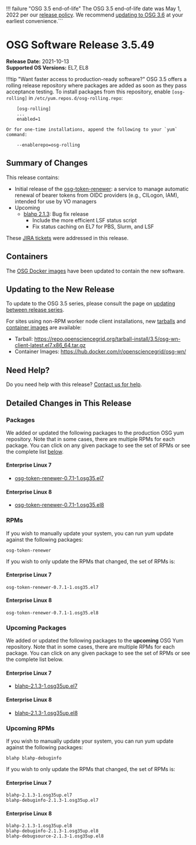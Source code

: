 !!! failure "OSG 3.5 end-of-life"
    The OSG 3.5 end-of-life date was May 1, 2022 per our
    [release policy](https://opensciencegrid.org/technology/policy/release-series/).
    We recommend
    [updating to OSG 3.6](../updating-to-osg-36.md)
    at your earliest convenience.```

OSG Software Release 3.5.49
===========================

**Release Date:** 2021-10-13  
**Supported OS Versions:** EL7, EL8

!!!tip "Want faster access to production-ready software?"
    OSG 3.5 offers a rolling release repository where packages are added as soon as they pass acceptance testing.
    To install packages from this repository, enable `[osg-rolling]` in `/etc/yum.repos.d/osg-rolling.repo`:

        [osg-rolling]
        ...
        enabled=1

    Or for one-time installations, append the following to your `yum` command:

        --enablerepo=osg-rolling

Summary of Changes
------------------

This release contains:

-   Initial release of the [osg-token-renewer](https://opensciencegrid.org/docs/other/osg-token-renewer/): a service to manage automatic renewal of bearer tokens from OIDC providers (e.g., CILogon, IAM), intended for use by VO managers
-   Upcoming
    -   [blahp 2.1.3](https://github.com/htcondor/BLAH/releases/tag/v2.1.3): Bug fix release
        -   Include the more efficient LSF status script
        -   Fix status caching on EL7 for PBS, Slurm, and LSF

These
[JIRA tickets](https://opensciencegrid.atlassian.net/issues/?jql=project%20%3D%20SOFTWARE%20AND%20fixVersion%20in%20(3.5.49%2C3.5.49-upcoming)%20ORDER%20BY%20priority%20DESC%2C%20key%20DESC)
were addressed in this release.

Containers
----------

The [OSG Docker images](https://hub.docker.com/u/opensciencegrid/) have been updated to contain the new software.

Updating to the New Release
---------------------------

To update to the OSG 3.5 series, please consult the page on
[updating between release series](../updating-to-osg-35.md).

For sites using non-RPM worker node client installations, new [tarballs](../../worker-node/install-wn-tarball.md) and
[container images](../../worker-node/using-wn-containers.md) are available:

- Tarball: <https://repo.opensciencegrid.org/tarball-install/3.5/osg-wn-client-latest.el7.x86_64.tar.gz>
- Container Images: <https://hub.docker.com/r/opensciencegrid/osg-wn/>

Need Help?
----------

Do you need help with this release? [Contact us for help](../../common/help.md).

Detailed Changes in This Release
--------------------------------

### Packages

We added or updated the following packages to the production OSG yum repository.
Note that in some cases, there are multiple RPMs for each package.
You can click on any given package to see the set of RPMs or see the complete list [below](#rpms).

#### Enterprise Linux 7

-   [osg-token-renewer-0.7.1-1.osg35.el7](https://koji.chtc.wisc.edu/koji/search?match=glob&type=build&terms=osg-token-renewer-0.7.1-1.osg35.el7)

#### Enterprise Linux 8

-   [osg-token-renewer-0.7.1-1.osg35.el8](https://koji.chtc.wisc.edu/koji/search?match=glob&type=build&terms=osg-token-renewer-0.7.1-1.osg35.el8)

### RPMs

If you wish to manually update your system, you can run yum update against the following packages:

    osg-token-renewer 

If you wish to only update the RPMs that changed, the set of RPMs is:

#### Enterprise Linux 7

``` file
osg-token-renewer-0.7.1-1.osg35.el7
```

#### Enterprise Linux 8

``` file
osg-token-renewer-0.7.1-1.osg35.el8
```

### Upcoming Packages

We added or updated the following packages to the **upcoming** OSG Yum repository.
Note that in some cases, there are multiple RPMs for each package.
You can click on any given package to see the set of RPMs or see the complete list below.

#### Enterprise Linux 7

-   [blahp-2.1.3-1.osg35up.el7](https://koji.chtc.wisc.edu/koji/search?match=glob&type=build&terms=blahp-2.1.3-1.osg35up.el7)

#### Enterprise Linux 8

-   [blahp-2.1.3-1.osg35up.el8](https://koji.chtc.wisc.edu/koji/search?match=glob&type=build&terms=blahp-2.1.3-1.osg35up.el8)

### Upcoming RPMs

If you wish to manually update your system, you can run yum update against the following packages:

    blahp blahp-debuginfo 

If you wish to only update the RPMs that changed, the set of RPMs is:

#### Enterprise Linux 7

``` file
blahp-2.1.3-1.osg35up.el7
blahp-debuginfo-2.1.3-1.osg35up.el7
```

#### Enterprise Linux 8

``` file
blahp-2.1.3-1.osg35up.el8
blahp-debuginfo-2.1.3-1.osg35up.el8
blahp-debugsource-2.1.3-1.osg35up.el8
```
